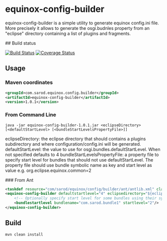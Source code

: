 # equinox-config-builder


equinox-config-builder is a simple utility to generate equinox config.ini file.
More precisely it allows to generate the osgi.budnles property from an "eclipse" directory containing a list of plugins and fragments.

## Build status

[![Build Status](https://api.travis-ci.org/sarod/equinox-config-builder.png)](https://travis-ci.org/sarod/equinox-config-builder)
[![Coverage Status](https://img.shields.io/coveralls/sarod/equinox-config-builder.svg)](https://coveralls.io/r/sarod/equinox-config-builder)

## Usage

### Maven coordinates

```xml
<groupId>com.sarod.equinox.config.builder</groupId>
<artifactId>equinox-config-builder</artifactId>
<version>1.0.1</version>
```

### From Command Line

```Shell
java -jar equinox-config-builder-1.0.1.jar <eclipseDirectory> [<defaultStartLevel> [<bundleStartLevelsPropertyFile>]]
```

eclipseDirectory: the eclipse directory that should contains a plugins subdirectory and where configuration/config.ini will be generated.
defaultStartLevel: the value to use for osgi.bundles.defaultStartLevel. When not specified defaults to 4
bundleStartLevelsPropertyFile: a property file to specify start level for bundles that should not use defaultStartLevel. The property file should use bundle symbolic name as key and start level as value e.g. org.eclipse.equinox.common=2
 
### From Ant

```xml
<taskdef resource="com/sarod/equinox/config/builder/ant/antlib.xml" classpath="equinox-config-builder-1.0.1.jar"/>
<equinox-config-builder defaultstartlevel="4" eclipsedirectory="${eclipse.dir}">
	<!-- Optionally specify start level for some bundles using their symbolic names -->
	<bundlestartlevel bundlename="com.sarod.bundle1" startlevel="2"/>
</equinox-config-builder>
```

## Build 

```Shell
mvn clean install
```
	
<!--
How to release to maven central
-------------------------------

1. Configure pgp
2. Add the following to your settings.xml:
	
	<servers>
		<server>
			<id>ossrh</id>
			<username>XXX</username>
			<password>XXX</password>
		</server>
	</servers>

	<profiles>
		<profile>
			<id>sign</id>
			<activation>
				<activeByDefault>true</activeByDefault>
			</activation>
			<properties>
				<gpg.passphrase>XXX</gpg.passphrase>
			</properties>
		</profile>
	</profiles>
	
3. TBD-->
